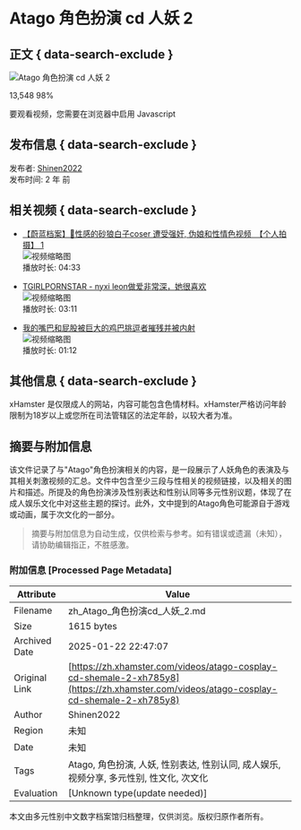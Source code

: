 # Atago 角色扮演 cd 人妖 2

## 正文 { data-search-exclude }


![Atago 角色扮演 cd 人妖 2](https://thumb-nss.xhcdn.com/a/NO7gwekh5AsAyqkIdMibfg/025/799/781/1280x720.17368821.jpg)

13,548 98%

要观看视频，您需要在浏览器中启用 Javascript

## 发布信息 { data-search-exclude }
发布者: [Shinen2022](https://zh.xhamster.com/users/shinen2022)  
发布时间: 2 年 前

## 相关视频 { data-search-exclude }
- [【蔚蓝档案】💙性感的砂狼白子coser 遭受强奸, 伪娘和性情色视频　【个人拍摄】 1](https://zh.xhamster.com/videos/blue-archive-shiroko-cosplayer-get-fucked-asian-hentai-shemale-cosplay-1-xhjClgr)  
  ![视频缩略图](https://thumb-nss.xhcdn.com/a/NO7gwekh5AsAyqkIdMibfg/025/799/781/1280x720.17368821.jpg)  
  播放时长: 04:33

- [TGIRLPORNSTAR - nyxi leon做爱非常深，她很喜欢](https://zh.xhamster.com/videos/tgirlpornstar-nyxi-leon-fucks-so-deep-she-loves-it-xhUYiBz)  
  ![视频缩略图](https://thumb-nss.xhcdn.com/a/ZyIUSc90UXGge4V0k3jWNw/025/591/881/1280x720.17333741.jpg)  
  播放时长: 03:11

- [我的嘴巴和屁股被巨大的鸡巴挑逗者摧残并被内射](https://zh.xhamster.com/videos/getting-my-mouth-and-ass-destroyed-and-creampied-by-a-huge-cock-teaser-xhAfk3n)  
  ![视频缩略图](https://thumb-nss.xhcdn.com/a/OY7g97FalCfzK5XALvKkOA/025/057/265/1280x720.17243420.jpg)  
  播放时长: 01:12

## 其他信息 { data-search-exclude }
xHamster 是仅限成人的网站，内容可能包含色情材料。xHamster严格访问年龄限制为18岁以上或您所在司法管辖区的法定年龄，以较大者为准。
<!-- tcd_original_link https://zh.xhamster.com/videos/atago-cosplay-cd-shemale-2-xh785y8 -->


## 摘要与附加信息

<!-- tcd_abstract -->
该文件记录了与"Atago"角色扮演相关的内容，是一段展示了人妖角色的表演及与其相关刺激视频的汇总。文件中包含至少三段与性相关的视频链接，以及相关的图片和描述。所提及的角色扮演涉及性别表达和性别认同等多元性别议题，体现了在成人娱乐文化中对这些主题的探讨。此外，文中提到的Atago角色可能源自于游戏或动画，属于次文化的一部分。
<!-- tcd_abstract_end -->

> 摘要与附加信息为自动生成，仅供检索与参考。如有错误或遗漏（未知），请协助编辑指正，不胜感激。

### 附加信息 [Processed Page Metadata]

| Attribute       | Value                                  |
|-----------------|----------------------------------------|
| Filename        | zh_Atago_角色扮演cd_人妖_2.md                             |
| Size            | 1615 bytes                           |
| Archived Date   | 2025-01-22 22:47:07                             |
| Original Link   | [https://zh.xhamster.com/videos/atago-cosplay-cd-shemale-2-xh785y8](https://zh.xhamster.com/videos/atago-cosplay-cd-shemale-2-xh785y8)                       |
| Author          | Shinen2022                               |
| Region          | 未知                               |
| Date            | 未知                                 |
| Tags            | Atago, 角色扮演, 人妖, 性别表达, 性别认同, 成人娱乐, 视频分享, 多元性别, 性文化, 次文化                                 |
| Evaluation            | [Unknown type(update needed)]                                 |
<!-- tcd_table_end -->

本文由多元性别中文数字档案馆归档整理，仅供浏览。版权归原作者所有。
